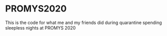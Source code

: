 # PROMYS2020
This is the code for what me and my friends did during quarantine spending sleepless nights at PROMYS 2020 

